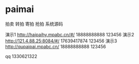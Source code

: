 # paimai
拍卖 转拍 寄拍 抢拍 系统源码

演示1
http://haipaihy.mpabc.cn/#/  18888888888 123456
演示2
http://121.4.88.25:8084/#/   17639417874   123456
演示3
http://qupaipai.mpabc.cn/    18888888888  123456




qq 1330621322
